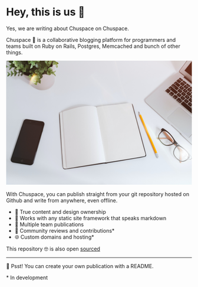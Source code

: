 # Hey, this is us 👋

Yes, we are writing about Chuspace on Chuspace.

Chuspace 🌱 is a collaborative blogging platform for programmers and teams
built on Ruby on Rails, Postgres, Memcached and bunch of other things.

![collaborative writing](/assets/writing.jpeg)

With Chuspace, you can publish straight from your git repository
hosted on Github and write from anywhere, even offline.

- 💪 True content and design ownership
- 🔌 Works with any static site framework that speaks markdown
- 📙 Multiple team publications
- 🙌 Community reviews and contributions\*
- 🌐 Custom domains and hosting\*

This repository 🤓 is also open [sourced](https://github.com/chuspace/self)

---

🤫 Psst! You can create your own publication with a README.

\* In development
